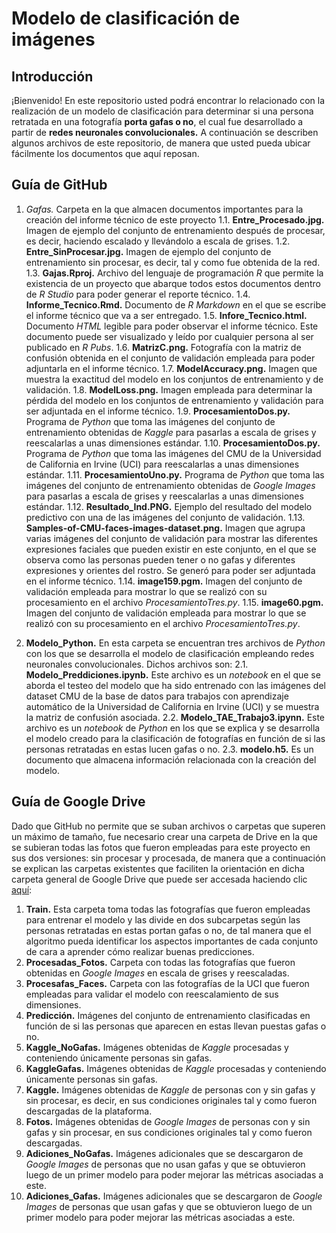 # Modelo de clasificación de imágenes

## Introducción

¡Bienvenido! En este repositorio usted podrá encontrar lo relacionado con la realización de un modelo de clasificación para determinar si una persona retratada en una fotografía **porta gafas o no**, el cual fue desarrollado a partir de **redes neuronales convolucionales.** A continuación se describen algunos archivos de este repositorio, de manera que usted pueda ubicar fácilmente los documentos que aquí reposan.

## Guía de GitHub

1. *Gafas.* Carpeta en la que almacen documentos importantes para la creación del informe técnico de este proyecto
  1.1. **Entre_Procesado.jpg.** Imagen de ejemplo del conjunto de entrenamiento después de procesar, es decir, haciendo escalado y llevándolo a escala de grises.
  1.2. **Entre_SinProcesar.jpg.** Imagen de ejemplo del conjunto de entrenamiento sin procesar, es decir, tal y como fue obtenida de la red.
  1.3. **Gajas.Rproj.** Archivo del lenguaje de programación _R_ que permite la existencia de un proyecto que abarque todos estos documentos dentro de _R Studio_ para poder generar el reporte técnico.
  1.4. **Informe_Tecnico.Rmd.** Documento de _R Markdown_ en el que se escribe el informe técnico que va a ser entregado.
  1.5. **Infore_Tecnico.html.** Documento _HTML_ legible para poder observar el informe técnico. Este documento puede ser visualizado y leído por cualquier persona al ser publicado en _R Pubs_.
  1.6. **MatrizC.png.** Fotografía con la matriz de confusión obtenida en el conjunto de validación empleada para poder adjuntarla en el informe técnico.
  1.7. **ModelAccuracy.png.** Imagen que muestra la exactitud del modelo en los conjuntos de entrenamiento y de validación.
  1.8. **ModelLoss.png.** Imagen empleada para determinar la pérdida del modelo en los conjuntos de entrenamiento y validación para ser adjuntada en el informe técnico.
  1.9. **ProcesamientoDos.py.** Programa de _Python_ que toma las imágenes del conjunto de entrenamiento obtenidas de _Kaggle_ para pasarlas a escala de grises y reescalarlas a unas dimensiones estándar.
  1.10. **ProcesamientoDos.py.** Programa de _Python_ que toma las imágenes del CMU de la Universidad de California en Irvine (UCI) para reescalarlas a unas dimensiones estándar.
  1.11. **ProcesamientoUno.py.** Programa de _Python_ que toma las imágenes del conjunto de entrenamiento obtenidas de _Google Images_ para pasarlas a escala de grises y reescalarlas a unas dimensiones estándar.
  1.12. **Resultado_Ind.PNG.** Ejemplo del resultado del modelo predictivo con una de las imágenes del conjunto de validación.
  1.13. **Samples-of-CMU-faces-images-dataset.png.** Imagen que agrupa varias imágenes del conjunto de validación para mostrar las diferentes expresiones faciales que pueden existir en este conjunto, en el que se observa como las personas pueden tener o no gafas y diferentes expresiones y orientes del rostro. Se generó para poder ser adjuntada en el informe técnico.
  1.14. **image159.pgm.** Imagen del conjunto de validación empleada para mostrar lo que se realizó con su procesamiento en el archivo _ProcesamientoTres.py_.
  1.15. **image60.pgm.** Imagen del conjunto de validación empleada para mostrar lo que se realizó con su procesamiento en el archivo _ProcesamientoTres.py_.

2. **Modelo_Python.** En esta carpeta se encuentran tres archivos de _Python_ con los que se desarrolla el modelo de clasificación empleando redes neuronales convolucionales. Dichos archivos son:
  2.1. **Modelo_Preddiciones.ipynb.** Este archivo es un _notebook_ en el que se aborda el testeo del modelo que ha sido entrenado con las imágenes del dataset CMU de la base de datos para trabajos con aprendizaje automático de la Universidad de California en Irvine (UCI) y se muestra la matriz de confusión asociada.
  2.2. **Modelo_TAE_Trabajo3.ipynn.** Este archivo es un _notebook_ de _Python_ en los que se explica y se desarrolla el modelo creado para la clasificación de fotografías en función de si las personas retratadas en estas lucen gafas o no.
  2.3. **modelo.h5.** Es un documento que almacena información relacionada con la creación del modelo.
 
## Guía de Google Drive

Dado que GitHub no permite que se suban archivos o carpetas que superen un máximo de tamaño, fue necesario crear una carpeta de Drive en la que se subieran todas las fotos que fueron empleadas para este proyecto en sus dos versiones: sin procesar y procesada, de manera que a continuación se explican las carpetas existentes que faciliten la orientación en dicha carpeta general de Google Drive que puede ser accesada haciendo clic [aquí](https://drive.google.com/drive/folders/1i9FsDVCnzTZuZCHDFKEbgZLXSAEiY4NP?usp=sharing):

1. **Train.** Esta carpeta toma todas las fotografías que fueron empleadas para entrenar el modelo y las divide en dos subcarpetas según las personas retratadas en estas portan gafas o no, de tal manera que el algoritmo pueda identificar los aspectos importantes de cada conjunto de cara a aprender cómo realizar buenas predicciones.
2. **Procesadas_Fotos.** Carpeta con todas las fotografías que fueron obtenidas en _Google Images_ en escala de grises y reescaladas.
3. **Procesafas_Faces.** Carpeta con las fotografías de la UCI que fueron empleadas para validar el modelo con reescalamiento de sus dimensiones.
4. **Predicción.** Imágenes del conjunto de entrenamiento clasificadas en función de si las personas que aparecen en estas llevan puestas gafas o no.
5. **Kaggle_NoGafas.** Imágenes obtenidas de _Kaggle_ procesadas y conteniendo únicamente personas sin gafas.
6. **KaggleGafas.** Imágenes obtenidas de _Kaggle_ procesadas y conteniendo únicamente personas sin gafas.
7. **Kaggle.** Imágenes obtenidas de _Kaggle_ de personas con y sin gafas y sin procesar, es decir, en sus condiciones originales tal y como fueron descargadas de la plataforma.
8. **Fotos.** Imágenes obtenidas de _Google Images_ de personas con y sin gafas y sin procesar, en sus condiciones originales tal y como fueron descargadas.
9. **Adiciones_NoGafas.** Imágenes adicionales que se descargaron de _Google Images_ de personas que no usan gafas y que se obtuvieron luego de un primer modelo para poder mejorar las métricas asociadas a este.
10. **Adiciones_Gafas.** Imágenes adicionales que se descargaron de _Google Images_ de personas que usan gafas y que se obtuvieron luego de un primer modelo para poder mejorar las métricas asociadas a este.
